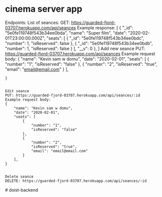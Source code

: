 # cinema server app

Endpoints:
List of seances:
GET: https://guarded-fjord-03707.herokuapp.com/api/seances
Example response:
[
{
"\_id": "5e0fe119748f543b34ee0bda",
"name": "Super film",
"date": "2020-02-01T23:00:00.000Z",
"seats": [
{
"_id": "5e0fe119748f543b34ee0bdc",
"number": 1,
"isReserved": false
},
{
"_id": "5e0fe119748f543b34ee0bdb",
"number": 1,
"isReserved": false
}
],
"\_\_v": 0
},
]
Add new seance
PUT: https://guarded-fjord-03707.herokuapp.com/api/seances
Example request body:
{
"name": "Kevin sam w domu",
"date": "2020-02-01",
"seats": [
{
"number": "1",
"isReserved": "false"
},
{
"number": "2",
"isReserved": "true",
"email": "email@email.com"
}
],

    }


    Edit seance
    PUT: https://guarded-fjord-03707.herokuapp.com/api/seances/:id
    Example request body:
    {
        "name": "Kevin sam w domu",
        "date": "2020-02-01",
        "seats": [
            {
                "number": "1",
                "isReserved": "false"
            },
            {
                "number": "2",
                "isReserved": "true",
                "email": "email@email.com"
            }
        ],
    }


    Delete seance
    DELETE: https://guarded-fjord-03707.herokuapp.com/api/seances/:id
#   d o i s t - b a c k e n d  
 